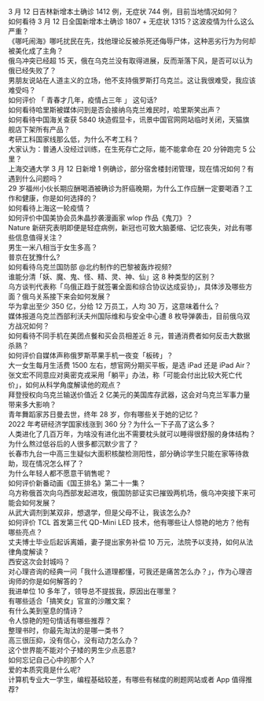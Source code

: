 3 月 12 日吉林新增本土确诊 1412 例，无症状 744 例，目前当地情况如何？  
如何看待 3 月 12 日全国新增本土确诊 1807 + 无症状 1315？这波疫情为什么这么严重？  
《哪吒闹海》哪吒扰民在先，找他理论反被杀死还侮辱尸体，这种恶劣行为为何却被美化成了主角？  
俄乌冲突已经超 15 天，俄在乌克兰没有取得进展，反而渐落下风，是否可以认为俄已经失败了？  
男朋友说站在人道主义的立场，他不支持俄罗斯打乌克兰。这让我很难受，我应该难受吗？  
如何评价 「 青春才几年，疫情占三年 」 这句话?  
如何看待哈里斯被媒体问到是否会接纳乌克兰难民时，哈里斯笑出声？  
如何看待中国海关查获 5840 块造假显卡，讯景中国官网网站临时关闭，天猫旗舰店下架所有产品？  
考研工科国家线那么低，为什么不考工科？  
大家认为：普通人没经过训练，在生死存亡之际，能不能拿命在 20 分钟跑完 5 公里？  
上海交通大学 3 月 12 日新增 1 例确诊，部分宿舍楼封闭管理，现在情况如何？有遇到什么问题吗？  
29 岁福州小伙长期应酬喝酒被确诊为肝癌晚期，为什么工作应酬一定要喝酒？工作和健康，你是如何选择的？  
如何看待上海这一轮疫情？  
如何评价中国美协会员朱晶抄袭漫画家 wlop 作品《鬼刀》？  
Nature 新研究表明即便是轻症病例，新冠也可致大脑萎缩、记忆丧失，对此有哪些信息值得关注？  
男生一米八相当于女生多高？  
普京在犹豫什么?  
如何看待乌克兰国防部 @北约制作的巴黎被轰炸视频?  
谁能分清「妖、魔、鬼、怪、精、灵、神、仙」这 8 种类型的区别？  
乌方谈判代表称「乌俄正趋于就签署全面和综合协议达成妥协」，具体涉及哪些方面？俄乌关系接下来会如何发展？  
华为拿出至少 350 亿，分给 12 万员工，人均 30 万，这意味着什么？  
媒体报道乌克兰西部利沃夫州国际维和与安全中心遭 8 枚导弹袭击，目前俄乌双方战况如何？  
如何看待不同手机在美团点餐和买会员相差近 8 元，普通消费者如何反击大数据杀熟？  
如何评价自媒体声称俄罗斯苹果手机一夜变「板砖」？  
大一女生每月生活费 1500 左右，想官网分期买平板，是选 iPad 还是 iPad Air？  
张文宏不同意应对奥密克戎采用「躺平」办法，称「可能会付出比较大死亡代价」，如何从科学角度解读他的观点？  
拜登授权向乌克兰输送价值近 2 亿美元的美国库存武器，这会对乌克兰军事力量带来多大影响？  
青年舞蹈家苏日曼去世，终年 28 岁，你有哪些关于她的记忆？  
2022 年考研经济学国家线涨到 360 分？为什么一下子高了这么多？  
人类进化了几百万年，为啥没有进化出不需要枕头就可以睡得很舒服的身体结构？  
为什么熬过低谷后的人很多都沉默少言了？  
长春市九台一中高三生疑似大面积核酸检测阳性，部分确诊学生只能在家等待救助，现在情况怎么样了？  
为什么年轻人都不愿意干销售呢？  
如何评价新番动画《国王排名》第二十一集？  
乌方称俄首次向乌西部发起进攻，俄国防部证实已摧毁两机场，俄乌冲突接下来可能会如何发展？  
从武大调剂到某双非，想退学，但是父母不让，我该怎么办?  
如何评价 TCL 首发第三代 QD-Mini LED 技术，他有哪些让人惊艳的地方？他有哪些亮点？  
丈夫博士毕业后起诉离婚，妻子提出家务补偿 10 万元，法院予以支持，如何从法律角度解读？  
西安这次会封城吗？  
对心理咨询的经典一问「我什么道理都懂，可我还是痛苦怎么办？」，作为心理咨询师的你是如何解答的？  
我进单位 10 多年了，领导总不提拔我，原因出在哪里？  
有哪些适合「搞笑女」官宣的沙雕文案？  
有什么美到窒息的情诗？  
令人惊艳的短句情话有哪些推荐？  
整理书时，你最先淘汰的是哪一类书？  
高三很压抑，没有信心，没有动力怎么办？  
这个世界能不能对个子矮的男生少点恶意?  
如何忘记自己心中的那个人?  
爱的本质究竟是什么呢?  
计算机专业大一学生，编程基础较差，有哪些有梯度的刷题网站或者 App 值得推荐?  
